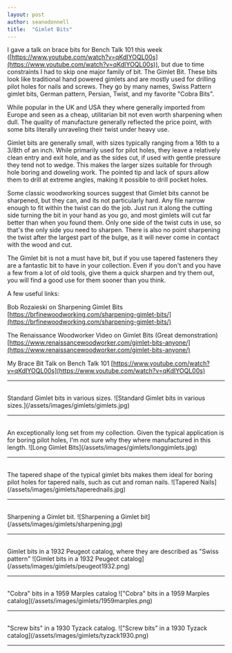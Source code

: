 ```yaml
---
layout: post
author: seanodonnell
title:  "Gimlet Bits"
---
```


I gave a talk on brace bits for Bench Talk 101 this week ([https://www.youtube.com/watch?v=qKdIYOQL00s](https://www.youtube.com/watch?v=qKdIYOQL00s)), but due to time constraints I had to skip one major family of bit. The Gimlet Bit. These bits look like traditional hand powered gimlets and are mostly used for drilling pilot holes for nails and screws. They go by many names, Swiss Pattern gimlet bits, German pattern, Persian, Twist, and my favorite "Cobra Bits".

While popular in the UK and USA they where generally imported from Europe and seen as a cheap, utilitarian bit not even worth sharpening when dull. The quality of manufacture generally reflected the price point, with some bits literally unraveling their twist under heavy use.

Gimlet bits are generally small, with sizes typically ranging from a 16th to a 3/8th of an inch. While primarily used for pilot holes, they leave a relatively clean entry and exit hole, and as the sides cut, if used with gentle pressure they tend not to wedge. This makes the larger sizes suitable for through hole boring and doweling work. The pointed tip and lack of spurs allow them to drill at extreme angles, making it possible to  drill pocket holes.

Some classic woodworking sources suggest that Gimlet bits cannot be sharpened, but they can, and its not particularly hard. Any file narrow enough to fit within the twist can do the job. Just run it along the cutting side turning the bit in your hand as you go, and most gimlets will cut far better than when you found them. Only one side of the twist cuts in use, so that's the only side you need to sharpen. There is also no point sharpening the twist after the largest part of the bulge, as it will never come in contact with the wood and cut.

The Gimlet bit is not a must have bit, but if you use tapered fasteners they are a fantastic bit to have in your collection. Even if you don't and you have a few from a lot of old tools, give them a quick sharpen and try them out, you will find a good use for them sooner than you think.

A few useful links:

Bob Rozaieski on Sharpening Gimlet Bits
[https://brfinewoodworking.com/sharpening-gimlet-bits/](https://brfinewoodworking.com/sharpening-gimlet-bits/)

The Renaissance Woodworker Video on Gimlet Bits (Great demonstration)
[https://www.renaissancewoodworker.com/gimlet-bits-anyone/](https://www.renaissancewoodworker.com/gimlet-bits-anyone/)

My Brace Bit Talk on Bench Talk 101
[https://www.youtube.com/watch?v=qKdIYOQL00s](https://www.youtube.com/watch?v=qKdIYOQL00s)

***

<br>
Standard Gimlet bits in various sizes.
![Standard Gimlet bits in various sizes.](/assets/images/gimlets/gimlets.jpg)

***

<br>
An exceptionally long set from my collection. Given the typical application is for boring pilot holes, I'm not sure why they where manufactured in this length.
![Long Gimlet Bits](/assets/images/gimlets/longgimlets.jpg)

***

<br>
The tapered shape of the typical gimlet bits makes them ideal for boring pilot holes for tapered nails, such as cut and roman nails.
![Tapered Nails](/assets/images/gimlets/taperednails.jpg)

***

<br>
Sharpening a Gimlet bit.
![Sharpening a Gimlet bit](/assets/images/gimlets/sharpening.jpg)

***

<br>
Gimlet bits in a 1932 Peugeot catalog, where they are described as "Swiss pattern"
![Gimlet bits in a 1932 Peugeot catalog](/assets/images/gimlets/peugeot1932.png)

***

<br>
"Cobra" bits in a 1959 Marples catalog
!["Cobra" bits in a 1959 Marples catalog](/assets/images/gimlets/1959marples.png)

***

<br>
"Screw bits" in a 1930 Tyzack catalog.
!["Screw bits" in a 1930 Tyzack catalog](/assets/images/gimlets/tyzack1930.png)

***
